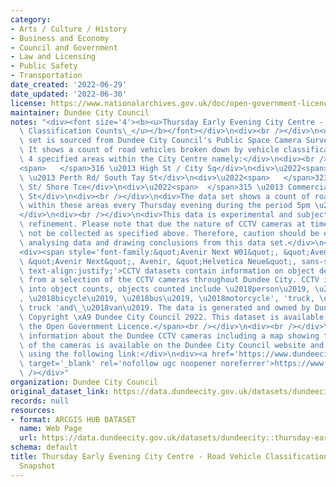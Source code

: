 ```yaml
---
category:
- Arts / Culture / History
- Business and Economy
- Council and Government
- Law and Licensing
- Public Safety
- Transportation
date_created: '2022-06-29'
date_updated: '2022-06-30'
license: https://www.nationalarchives.gov.uk/doc/open-government-licence/version/3/
maintainer: Dundee City Council
notes: "<div><font size='4'><b><u>Thursday Early Evening City Centre - Road Vehicle\
  \ Classification Counts\_</u></b></font></div>\n<div><br /></div>\n<div>This data\
  \ set is sourced from Dundee City Council's Public Space Camera Surveillance System.\
  \ It shows a count of road vehicles broken down by vehicle classification type in\
  \ 4 specified areas within the City Centre namely:</div>\n<div><br /></div>\n<div>\u2022\
  <span>   </span>316 \u2013 High St / City Sq</div>\n<div>\u2022<span>    </span>421\
  \ \u2013 Perth Rd/ South Tay St</div>\n<div>\u2022<span>   </span>323 \u2013 Union\
  \ St/ Shore Tce</div>\n<div>\u2022<span>  </span>315 \u2013 Commercial St / High\
  \ St</div>\n<div><br /></div>\n<div>The data set shows a count of road vehicles\
  \ within these areas every Thursday evening during the period 5pm \u2013 7pm.\_\
  </div>\n<div><br /></div>\n<div>This data is experimental and subject to further\
  \ refinement. Please note that due the nature of CCTV cameras at times data may\
  \ not be collected as specified above. Therefore, caution should be exercised when\
  \ analysing data and drawing conclusions from this data set.</div>\n<div><br /></div>\n\
  <div><span style='font-family:&quot;Avenir Next W01&quot;, &quot;Avenir Next W00&quot;,\
  \ &quot;Avenir Next&quot;, Avenir, &quot;Helvetica Neue&quot;, sans-serif; font-size:16px;\
  \ text-align:justify;'>CCTV datasets contain information on object detections taken\
  \ from a selection of the CCTV cameras throughout Dundee City. CCTV images are translated\
  \ into object counts, objects counted include \u2018person\u2019, \u2018car\u2019\
  , \u2018bicycle\u2019, \u2018bus\u2019, \u2018motorcycle', 'truck, \u2018pickup\
  \ truck 'and\_\u2018van\u2019. The data is generated and owned by Dundee City Council.\
  \ Copyright \xA9 Dundee City Council 2022. This dataset is available for use under\
  \ the Open Government Licence.</span><br /></div>\n<div><br /></div>\n<div>Background\
  \ information about the Dundee CCTV cameras including a map showing the location\
  \ of the cameras is available on the Dundee City Council website and can be accessed\
  \ using the following link:</div>\n<div><a href='https://www.dundeecity.gov.uk/service-area/city-development/sustainable-transport-and-roads/dundees-public-space-camera-surveillance-system'\
  \ target='_blank' rel='nofollow ugc noopener noreferrer'>https://www.dundeecity.gov.uk/service-area/city-development/sustainable-transport-and-roads/dundees-public-space-camera-surveillance-system</a><br\
  \ /></div>"
organization: Dundee City Council
original_dataset_link: https://data.dundeecity.gov.uk/datasets/dundeecity::thursday-early-evening-city-centre-road-vehicle-classification-june-2022-snapshot
records: null
resources:
- format: ARCGIS HUB DATASET
  name: Web Page
  url: https://data.dundeecity.gov.uk/datasets/dundeecity::thursday-early-evening-city-centre-road-vehicle-classification-june-2022-snapshot
schema: default
title: Thursday Early Evening City Centre - Road Vehicle Classification June 2022
  Snapshot
---
```

